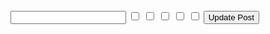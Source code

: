 <form action="/posts/<%= @post.id %>" method="post">

  <input type="hidden" name="utf8" value="✓">
  <input type="hidden" name="authenticity_token" value="<%= form_authenticity_token %>"

  <input type="text" name="post[title]">
  <input type="text" name="post[body]">

  <input type="checkbox" name="post[tag_ids][]" value="1">
  <input type="checkbox" name="post[tag_ids][]" value="2">
  <input type="checkbox" name="post[tag_ids][]" value="3">
  <input type="checkbox" name="post[tag_ids][]" value="4">
  <input type="checkbox" name="post[tag_ids][]" value="5">
  <input type="hidden" name="post[tag_ids]" value="">

  <input type="submit" name="commit" value="Update Post">

</form>